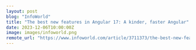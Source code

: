 ```yaml
---
layout: post
blog: "InfoWorld"
title: "The best new features in Angular 17: A kinder, faster Angular"
date: 2023-12-06T10:00:00Z
image: images/infoworld.png
remote_url: "https://www.infoworld.com/article/3711373/the-best-new-features-in-angular-17-a-kinder-faster-angular.html#tk.rss_applicationdevelopment"
---
```

